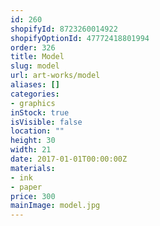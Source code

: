 ```yaml
---
id: 260
shopifyId: 8723260014922
shopifyOptionId: 47772418801994
order: 326
title: Model
slug: model
url: art-works/model
aliases: []
categories:
- graphics
inStock: true
isVisible: false
location: ""
height: 30
width: 21
date: 2017-01-01T00:00:00Z
materials:
- ink
- paper
price: 300
mainImage: model.jpg
---
```

